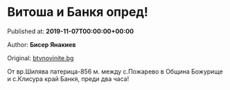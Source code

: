 
# Витоша и Банкя опред!

Published at: **2019-11-07T00:00:00+00:00**

Author: **Бисер Янакиев**

Original: [btvnovinite.bg](https://btvnovinite.bg/az-reporterut/priroda/vitosha-i-bankja-opred_537066.html)

От вр.Шилява патерица-856 м. между с.Пожарево в Община Божурище и с.Клисура край Банкя, преди два часа!

